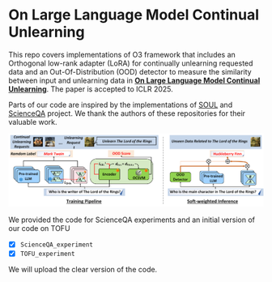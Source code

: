 # On Large Language Model Continual Unlearning

This repo covers implementations of O3 framework 
that includes an Orthogonal low-rank adapter (LoRA) for continually unlearning requested data and an Out-Of-Distribution (OOD) detector 
to measure the similarity between input and unlearning data in **[On Large Language Model Continual Unlearning](https://openreview.net/forum?id=Essg9kb4yx)**. 
The paper is accepted to ICLR 2025. 

Parts of our code are inspired by the implementations of [SOUL](https://github.com/OPTML-Group/SOUL) and [ScienceQA](https://github.com/lupantech/ScienceQA) project. We thank the authors of these repositories for their valuable work. 

<img src="Overview.png" width="800">

We provided the code for ScienceQA experiments and an initial version of our code on TOFU
- [x] `ScienceQA_experiment`
- [x] `TOFU_experiment`

We will upload the clear version of the code. 



